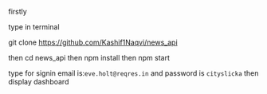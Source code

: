 firstly 

type in terminal

git clone https://github.com/Kashif1Naqvi/news_api

then 
cd news_api
then npm install
then npm start 

type for signin email is:`eve.holt@reqres.in` and password is `cityslicka` then display dashboard
